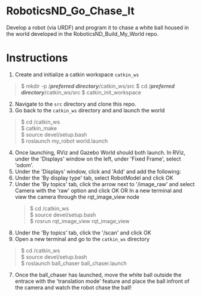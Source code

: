 # RoboticsND_Go_Chase_It
Develop a robot (via URDF) and program it to chase a white ball housed in the world developed in the RoboticsND_Build_My_World repo.

# Instructions
1. Create and initialize a catkin workspace `catkin_ws`
> $ mkdir -p /***preferred directory***/catkin_ws/src
> $ cd /***preferred directory***/catkin_ws/src
> $ catkin_init_workspace

2. Navigate to the `src` directory and clone this repo.
3. Go back to the `catkin_ws` directory and and launch the world
> $ cd /catkin_ws  
> $ catkin_make  
> $ source devel/setup.bash  
> $ roslaunch my_robot world.launch  

4. Once launching, RViz and Gazebo World should both launch. In RViz, under the 'Displays' window on the left, under 'Fixed Frame', select 'odom'.
5. Under the 'Displays' window, click and 'Add' and add the following:
  1. Under the 'By display type' tab, select RobotModel and click OK
  2. Under the 'By topics' tab, click the arrow next to '/image_raw' and select Camera with the 'raw' option and click OK
     OR
     In a new terminal and view the camera through the rqt_image_view node
     > $ cd /catkin_ws  
     > $ source devel/setup.bash  
     > $ rosrun rqt_image_view rqt_image_view  
  3. Under the 'By topics' tab, click the '/scan' and click OK
6. Open a new terminal and go to the `catkin_ws` directory
> $ cd /catkin_ws  
> $ source devel/setup.bash  
> $ roslaunch ball_chaser ball_chaser.launch  

7. Once the ball_chaser has launched, move the white ball outside the entrace with the 'translation mode' feature and place the ball infront of the camera and watch the robot chase the ball!
